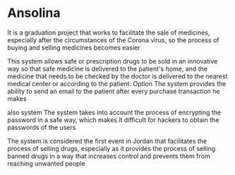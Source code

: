 # Ansolina
It is a graduation project that works to facilitate the sale of medicines, especially after the circumstances of the Corona virus, so the process of buying and selling medicines becomes easier

This system allows safe or prescription drugs to be sold in an innovative way so that safe medicine is delivered to the patient's home, and the medicine that needs to be checked by the doctor is delivered to the nearest medical center or according to the patient. Option
The system provides the ability to send an email to the patient after every purchase transaction he makes

also system The system takes into account the process of encrypting the password in a safe way, which makes it difficult for hackers to obtain the passwords of the users

The system is considered the first event in Jordan that facilitates the process of selling drugs, especially as it provides the process of selling banned drugs in a way that increases control and prevents them from reaching unwanted people
